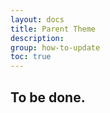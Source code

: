 ```yaml
---
layout: docs
title: Parent Theme
description: 
group: how-to-update
toc: true
---
```


## To be done.
